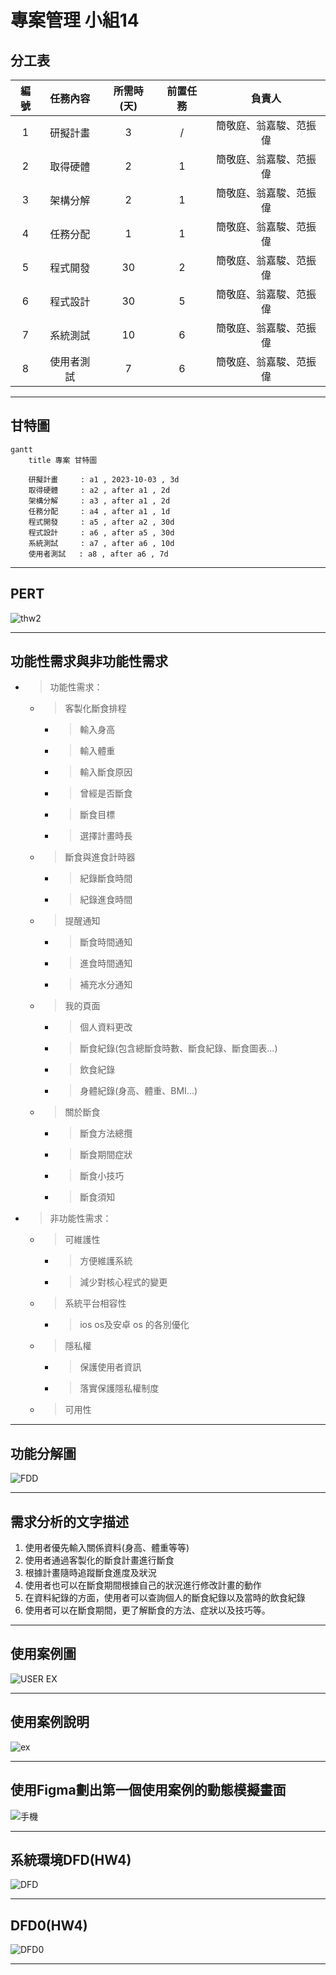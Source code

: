 # 專案管理 小組14

## 分工表
|   編號   |   任務內容   |   所需時(天)   |   前置任務   |   負責人   |
| :------: |   :------:  |    :------:   |   :------:  |  :------:  |
|     1    |   研擬計畫   |       3       |      /      |簡敬庭、翁嘉駿、范振偉|
|     2    |   取得硬體   |       2       |      1      |簡敬庭、翁嘉駿、范振偉|
|     3    |   架構分解   |       2       |      1      |簡敬庭、翁嘉駿、范振偉|
|     4    |   任務分配   |       1       |      1      |簡敬庭、翁嘉駿、范振偉|
|     5    |   程式開發   |       30      |      2      |簡敬庭、翁嘉駿、范振偉|
|     6    |   程式設計   |       30      |      5      |簡敬庭、翁嘉駿、范振偉|
|     7    |   系統測試   |       10      |      6      |簡敬庭、翁嘉駿、范振偉|
|     8    |  使用者測試  |       7       |      6      |簡敬庭、翁嘉駿、范振偉|

---
## 甘特圖
```mermaid
gantt
    title 專案 甘特圖

    研擬計畫     : a1 , 2023-10-03 , 3d
    取得硬體     : a2 , after a1 , 2d
    架構分解     : a3 , after a1 , 2d
    任務分配     : a4 , after a1 , 1d
    程式開發     : a5 , after a2 , 30d
    程式設計     : a6 , after a5 , 30d
    系統測試     : a7 , after a6 , 10d
    使用者測試   : a8 , after a6 , 7d

```
---
## PERT

![thw2](thw2.png "thw2")

---
## 功能性需求與非功能性需求
+ > 功能性需求：
  
   + >客製化斷食排程
      + >輸入身高
      + >輸入體重
      + >輸入斷食原因
      + >曾經是否斷食
      + >斷食目標
      + >選擇計畫時長   

   + >斷食與進食計時器
      + >紀錄斷食時間
      + >紀錄進食時間

   + >提醒通知
      + >斷食時間通知
      + >進食時間通知
      + >補充水分通知

   + >我的頁面
      + >個人資料更改
      + >斷食紀錄(包含總斷食時數、斷食紀錄、斷食圖表...)
      + >飲食紀錄
      + >身體紀錄(身高、體重、BMI...)

   + >關於斷食
      + >斷食方法總攬
      + >斷食期間症狀
      + >斷食小技巧
      + >斷食須知

* > 非功能性需求：
   + >可維護性
      + >方便維護系統
      + >減少對核心程式的變更
     
   + >系統平台相容性
      + >ios os及安卓 os 的各別優化

   + >隱私權
      + >保護使用者資訊
      + >落實保護隱私權制度

   + >可用性
     
---
## 功能分解圖
![FDD](FDD.png)

---
## 需求分析的文字描述
1. 使用者優先輸入關係資料(身高、體重等等)
2. 使用者通過客製化的斷食計畫進行斷食
3. 根據計畫隨時追蹤斷食進度及狀況
4. 使用者也可以在斷食期間根據自己的狀況進行修改計畫的動作
5. 在資料紀錄的方面，使用者可以查詢個人的斷食紀錄以及當時的飲食紀錄
6. 使用者可以在斷食期間，更了解斷食的方法、症狀以及技巧等。

---
## 使用案例圖
![USER EX](uex.png)

---
## 使用案例說明
![ex](ex.png)

---
## 使用Figma劃出第一個使用案例的動態模擬畫面
![手機](IPhone.png)

---
## 系統環境DFD(HW4)
![DFD](DFD.png)

---
## DFD0(HW4)
![DFD0](DFD0.png)

---
